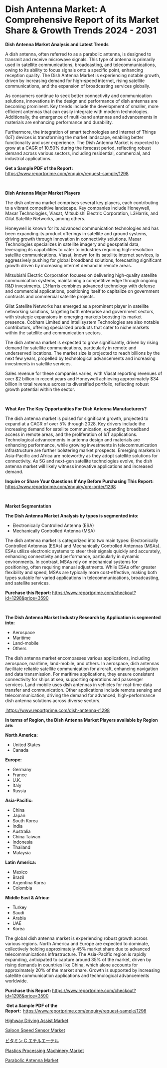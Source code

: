 <p><h1>Dish Antenna Market: A Comprehensive Report of its Market Share & Growth Trends 2024 - 2031</h1></p><p><strong>Dish Antenna Market Analysis and Latest Trends</strong></p>
<p><p>A dish antenna, often referred to as a parabolic antenna, is designed to transmit and receive microwave signals. This type of antenna is primarily used in satellite communications, broadcasting, and telecommunications, owing to its ability to focus signals onto a specific point, enhancing reception quality. The Dish Antenna Market is experiencing notable growth, driven by increasing demand for high-speed internet, rising satellite communications, and the expansion of broadcasting services globally. </p><p>As consumers continue to seek better connectivity and communication solutions, innovations in the design and performance of dish antennas are becoming prominent. Key trends include the development of smaller, more efficient antennas that can easily integrate with modern technologies. Additionally, the emergence of multi-band antennas and advancements in materials are enhancing performance and durability. </p><p>Furthermore, the integration of smart technologies and Internet of Things (IoT) devices is transforming the market landscape, enabling better functionality and user experience. The Dish Antenna Market is expected to grow at a CAGR of 10.50% during the forecast period, reflecting robust demand across various sectors, including residential, commercial, and industrial applications.</p></p>
<p><strong>Get a Sample PDF of the Report:&nbsp;</strong> <a href="https://www.reportprime.com/enquiry/request-sample/1298">https://www.reportprime.com/enquiry/request-sample/1298</a></p>
<p>&nbsp;</p>
<p><strong>Dish Antenna Major Market Players</strong></p>
<p><p>The dish antenna market comprises several key players, each contributing to a vibrant competitive landscape. Key companies include Honeywell, Maxar Technologies, Viasat, Mitsubishi Electric Corporation, L3Harris, and Gilat Satellite Networks, among others.</p><p>Honeywell is known for its advanced communication technologies and has been expanding its product offerings in satellite and ground systems, driving growth through innovation in connectivity solutions. Maxar Technologies specializes in satellite imagery and geospatial data, leveraging its capabilities to cater to industries requiring high-resolution satellite communications. Viasat, known for its satellite internet services, is aggressively pushing for global broadband solutions, forecasting significant growth driven by increasing internet demand in remote areas.</p><p>Mitsubishi Electric Corporation focuses on delivering high-quality satellite communication systems, maintaining a competitive edge through ongoing R&D investments. L3Harris combines advanced technology with defense and commercial applications, positioning itself to capitalize on government contracts and commercial satellite projects.</p><p>Gilat Satellite Networks has emerged as a prominent player in satellite networking solutions, targeting both enterprise and government sectors, with strategic expansions in emerging markets boosting its market presence. Cobham Limited and Intellisystem Technologies are also notable contributors, offering specialized products that cater to niche markets within the satellite and communication sectors.</p><p>The dish antenna market is expected to grow significantly, driven by rising demand for satellite communications, particularly in remote and underserved locations. The market size is projected to reach billions by the next few years, propelled by technological advancements and increasing investments in satellite services.</p><p>Sales revenue for these companies varies, with Viasat reporting revenues of over $2 billion in recent years and Honeywell achieving approximately $34 billion in total revenue across its diversified portfolio, reflecting robust growth potential within the sector.</p></p>
<p>&nbsp;</p>
<p><strong>What Are The Key Opportunities For Dish Antenna Manufacturers?</strong></p>
<p><p>The dish antenna market is poised for significant growth, projected to expand at a CAGR of over 5% through 2028. Key drivers include the increasing demand for satellite communication, expanding broadband access in remote areas, and the proliferation of IoT applications. Technological advancements in antenna design and materials are enhancing performance, while growing investments in telecommunication infrastructure are further bolstering market prospects. Emerging markets in Asia-Pacific and Africa are noteworthy as they adopt satellite solutions for connectivity. As 5G and next-gen satellite technologies evolve, the dish antenna market will likely witness innovative applications and increased demand.</p></p>
<p><strong>Inquire or Share Your Questions If Any Before Purchasing This Report:</strong> <a href="https://www.reportprime.com/enquiry/pre-order/1298">https://www.reportprime.com/enquiry/pre-order/1298</a></p>
<p>&nbsp;</p>
<p><strong>Market Segmentation</strong></p>
<p><strong>The Dish Antenna Market Analysis by types is segmented into:</strong></p>
<p><ul><li>Electronically Controlled Antenna (ESA)</li><li>Mechanically Controlled Antenna (MSA)</li></ul></p>
<p><p>The dish antenna market is categorized into two main types: Electronically Controlled Antennas (ESAs) and Mechanically Controlled Antennas (MSAs). ESAs utilize electronic systems to steer their signals quickly and accurately, enhancing connectivity and performance, particularly in dynamic environments. In contrast, MSAs rely on mechanical systems for positioning, often requiring manual adjustments. While ESAs offer greater flexibility and speed, MSAs are typically more cost-effective, making both types suitable for varied applications in telecommunications, broadcasting, and satellite services.</p></p>
<p><strong>Purchase this Report:&nbsp;</strong><a href="https://www.reportprime.com/checkout?id=1298&price=3590">https://www.reportprime.com/checkout?id=1298&price=3590</a></p>
<p>&nbsp;</p>
<p><strong>The Dish Antenna Market Industry Research by Application is segmented into:</strong></p>
<p><ul><li>Aerospace</li><li>Maritime</li><li>Land-mobile</li><li>Others</li></ul></p>
<p><p>The dish antenna market encompasses various applications, including aerospace, maritime, land-mobile, and others. In aerospace, dish antennas facilitate reliable satellite communication for aircraft, enhancing navigation and data transmission. For maritime applications, they ensure consistent connectivity for ships at sea, supporting operations and passenger services. Land-mobile uses dish antennas in vehicles for real-time data transfer and communication. Other applications include remote sensing and telecommunication, driving the demand for advanced, high-performance dish antenna solutions across diverse sectors.</p></p>
<p><a href="https://www.reportprime.com/dish-antenna-r1298">&nbsp;https://www.reportprime.com/dish-antenna-r1298</a></p>
<p><strong>In terms of Region, the Dish Antenna Market Players available by Region are:</strong></p>
<p>
    <p> <strong> North America: </strong>
        <ul>
            <li>United States</li>
            <li>Canada</li>
        </ul>
        </p> 
    <p> <strong> Europe: </strong>
        <ul>
            <li>Germany</li>
            <li>France</li>
            <li>U.K.</li>
            <li>Italy</li>
            <li>Russia</li>
        </ul>
        </p> 
    <p> <strong> Asia-Pacific: </strong>
        <ul>
            <li>China</li>
            <li>Japan</li>
            <li>South Korea</li>
            <li>India</li>
            <li>Australia</li>
            <li>China Taiwan</li>
            <li>Indonesia</li>
            <li>Thailand</li>
            <li>Malaysia</li>
        </ul>
        </p> 
    <p> <strong> Latin America: </strong>
        <ul>
            <li>Mexico</li>
            <li>Brazil</li>
            <li>Argentina Korea</li>
            <li>Colombia</li>
        </ul>
        </p> 
    <p> <strong> Middle East & Africa: </strong>
        <ul>
            <li>Turkey</li>
            <li>Saudi</li>
            <li>Arabia</li>
            <li>UAE</li>
            <li>Korea</li>
        </ul>
    </p>
    </p>
<p><p>The global dish antenna market is experiencing robust growth across various regions. North America and Europe are expected to dominate, collectively holding approximately 45% market share due to advanced telecommunications infrastructure. The Asia-Pacific region is rapidly expanding, anticipated to capture around 35% of the market, driven by rising demands in countries like China, which alone accounts for approximately 20% of the market share. Growth is supported by increasing satellite communication applications and technological advancements worldwide.</p></p>
<p><strong>Purchase this Report: </strong><a href="https://www.reportprime.com/checkout?id=1298&price=3590">https://www.reportprime.com/checkout?id=1298&price=3590</a></p>
<p>&nbsp;<strong>Get a Sample PDF of the Report:&nbsp;&nbsp;</strong><a href="https://www.reportprime.com/enquiry/request-sample/1298">https://www.reportprime.com/enquiry/request-sample/1298</a></p>
<p><strong></strong></p>
<p><p><a href="https://medium.com/@ashlybednar/how-regional-and-global-trends-are-shaping-the-highway-driving-assist-market-for-the-year-0bd9276ab41e">Highway Driving Assist Market</a></p><p><a href="https://issuu.com/reportprime-2/docs/saloon-speed-sensor-market-size-203_363ec36f16a988">Saloon Speed Sensor Market</a></p><p><a href="https://medium.com/@erickbotsfortrd46766/%E3%83%93%E3%82%BF%E3%83%9F%E3%83%B3c%E3%82%A8%E3%83%81%E3%83%AB%E3%82%A8%E3%83%BC%E3%83%86%E3%83%AB%E5%B8%82%E5%A0%B4%E5%B1%95%E6%9C%9B-%E5%AE%8C%E5%85%A8%E3%81%AA%E7%94%A3%E6%A5%AD%E5%88%86%E6%9E%90-2024%E5%B9%B4%E3%81%8B%E3%82%892031%E5%B9%B4-8c8f6df68499">ビタミン C エチルエーテル</a></p><p><a href="https://www.linkedin.com/pulse/global-plastics-processing-machinery-market-trends-analysis-harkf?trackingId=PHS3VwxHQD6nmBknHSGJ0A%3D%3D">Plastics Processing Machinery Market</a></p><p><a href="https://github.com/Chiragrp22/Market-Research-Report-List-6/blob/main/parabolic-antenna-market.md">Parabolic Antenna Market</a></p></p>